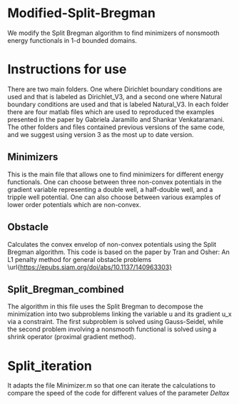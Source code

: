 # Modified-Split-Bregman
We modify the Split Bregman algorithm to find minimizers of nonsmooth energy functionals in 1-d bounded domains.

# Instructions for use
There are two main folders. One where Dirichlet boundary conditions are used and that is labeled as Dirichlet_V3, and a second one where Natural boundary conditions are used and that is labeled Natural_V3. In each folder there are four matlab files which are used to reproduced the examples presented in the paper by Gabriela Jaramillo and Shankar Venkataramani. The other folders and files contained previous versions of the same code, and we suggest using version 3 as the most up to date version.

## Minimizers
This is the main file that allows one to find minimizers for different energy functionals. One can choose between three non-convex potentials in the gradient variable representing a double well, a half-double well, and a tripple well potential. One can also choose between various examples of lower order potentials which are non-convex. 

## Obstacle
Calculates the convex envelop of non-convex potentials using the Split Bregman algorithm. This code is based on the paper by Tran and Osher: An L1 penalty method for general obstacle problems \url{https://epubs.siam.org/doi/abs/10.1137/140963303}

## Split_Bregman_combined
The algorithm in this file uses the Split Bregman to decompose the minimization into two subproblems linking the variable u and its gradient u_x via a constraint. The first subproblem is solved using Gauss-Seidel, while the second problem involving a nonsmooth functional is solved using a shrink operator (proximal gradient method).

# Split_iteration
It adapts the file Minimizer.m so that one can iterate the calculations to compare the speed of the code for different values of the parameter $Delta x$
